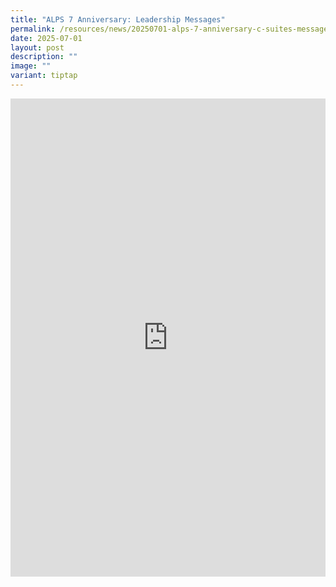 ```yaml
---
title: "ALPS 7 Anniversary: Leadership Messages"
permalink: /resources/news/20250701-alps-7-anniversary-c-suites-messages/
date: 2025-07-01
layout: post
description: ""
image: ""
variant: tiptap
---
```

<div class="iframe-wrapper">
<iframe style="border:none;overflow:hidden" height="765" width="100%" allowfullscreen="true" frameborder="0" src="https://www.facebook.com/plugins/post.php?href=https%3A%2F%2Fwww.facebook.com%2Falpshealthcaresupplychain%2Fposts%2Fpfbid0G6adbtLhsu57TeyxNMRqNR6dfbDde6vYbN2oBLYYVZjqH6f4zyBikAvGXDbQrGnKl&amp;show_text=true&amp;width=500"></iframe>
</div>
<p></p>